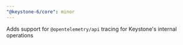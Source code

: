 ```yaml
---
"@keystone-6/core": minor
---
```


Adds support for `@opentelemetry/api` tracing for Keystone's internal operations

